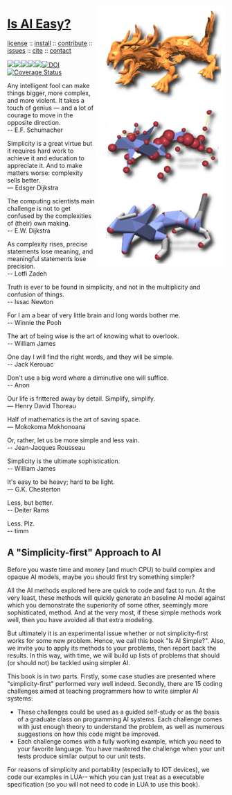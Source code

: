 <a name=top><img align=right width=300 src="https://github.com/aiez/eg/blob/master/etc/img/dragon.png">
<h1><a href="/README.md#top">Is AI Easy?</a></h1> 
<p> <a
href="https://github.com/aiez/eg/blob/master/LICENSE">license</a> :: <a
href="https://github.com/aiez/eg/blob/master/INSTALL.md#top">install</a> :: <a
href="https://github.com/aiez/eg/blob/master/CODE_OF_CONDUCT.md#top">contribute</a> :: <a
href="https://github.com/aiez/eg/issues">issues</a> :: <a
href="https://github.com/aiez/eg/blob/master/CITATION.md#top">cite</a> :: <a
href="https://github.com/aiez/eg/blob/master/CONTACT.md#top">contact</a> </p><p> 
<img src="https://img.shields.io/badge/license-mit-red"><img 
src="https://img.shields.io/badge/language-lua-orange"><img 
src="https://img.shields.io/badge/purpose-ai,se-blueviolet"><img 
src="https://img.shields.io/badge/platform-mac,*nux-informational"><a 
     href="https://travis-ci.org/github/sehero/lua"><img 
src="https://travis-ci.org/aiez/eg.svg?branch=master"></a><a 
     href="https://zenodo.org/badge/latestdoi/263210595"><img 
src="https://zenodo.org/badge/263210595.svg" alt="DOI"></a><a 
     href='https://coveralls.io/github/aiez/lua?branch=master'><img i
src='https://coveralls.io/repos/github/aiez/eg/badge.svg?branch=master' alt='Coverage Status' /></a></p>


Any intelligent fool can make things bigger, more complex, and more violent. It takes a touch of genius — and a lot of courage to move in the opposite direction.    
-- E.F. Schumacher

Simplicity is a great virtue but it requires hard work to achieve it and education to appreciate it. And to make matters worse: complexity sells better.    
― Edsger Dijkstra

The computing scientists main challenge is not to get confused by the complexities of (their) own making.    
-- E.W. Dijkstra

As complexity rises, precise statements lose meaning, and meaningful statements lose precision.   
-- Lotfi Zadeh

Truth is ever to be found in simplicity, and not in the multiplicity and confusion of things.  
-- Issac Newton

For I am a bear of very little brain and long words bother me.    
-- Winnie the Pooh

The art of being wise is the art of knowing what to overlook.     
-- William James

One day I will find the right words, and they will be simple.   
-- Jack Kerouac


Don't use a big word where a diminutive one will suffice.    
-- Anon

Our life is frittered away by detail. Simplify, simplify.    
― Henry David Thoreau

Half of mathematics is the art of saving space.    
― Mokokoma Mokhonoana

Or, rather, let us be more simple and less vain.      
-- Jean-Jacques Rousseau

Simplicity is the ultimate sophistication.     
-- William James

It's easy to be heavy; hard to be light.    
― G.K. Chesterton

Less, but better.    
-- Deiter Rams

Less. Plz.     
-- timm

## A "Simplicity-first" Approach to AI

Before you waste time and money (and   much CPU) to build complex
and opaque AI models, maybe you should first try something simpler?

All the AI methods explored here are quick to code and fast to run.
At  the very least, these methods will  quickly generate an baseline
AI model against which you demonstrate the  superiority   of  some
other, seemingly more sophisticated, method.  And at the very most,
if these simple methods work well, then you have avoided all that
extra modeling.

But ultimately it is an experimental issue whether or not
simplicity-first works for some new problem.  Hence, we call this
book "Is AI Simple?". Also, we invite you to apply its methods to
your problems, then report back the results.  In this way, with
time, we will build up lists of problems that should (or should
not) be tackled using simpler AI.

This book is in two parts. Firstly, some case studies are presented
where "simplicity-first" performed very well indeed.  Secondly,
there are 15 coding challenges aimed at teaching programmers how
to write simpler AI systems:

- These challenges could be used as a guided self-study or as the
  basis of a graduate class on programming AI systems.  Each challenge
  comes with just enough theory to understand the problem, as well
  as numerous suggestions on how this code might be improved.
- Each challenge comes with a fully working example, which you
  need to your favorite language.  You have mastered the challenge
  when your unit tests produce similar output to our unit tests.

For reasons of simplicity and portability (especially to IOT devices),
we code our examples in LUA-- which you can just treat as a executable
specification (so you will not need to code in LUA to use this
book).

